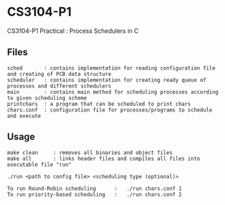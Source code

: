# CS3104-P1
CS3104-P1 Practical : Process Schedulers in C

## Files
    sched       : contains implementation for reading configuration file and creating of PCB data structure
    scheduler   : contains implementation for creating ready queue of processes and different schedulers
    main        : contains main method for scheduling processes according to given scheduling scheme
    printchars  : a program that can be scheduled to print chars
    chars.conf  : configuration file for processes/programs to schedule and execute

## Usage
    make clean     : removes all binaries and object files
    make all       : links header files and compiles all files into executable file "run"

    ./run <path to config file> <scheduling type (optional)>

    To run Round-Robin scheduling      :   ./run chars.conf 1
    To run priority-based scheduling   :   ./run chars.conf 2
